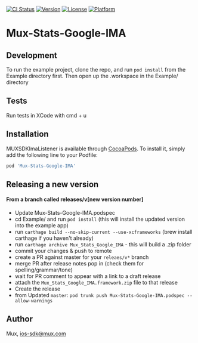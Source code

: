 [![CI Status](https://img.shields.io/travis/muxinc/mux-stats-google-ima.svg?style=flat)](https://github.com/muxinc/mux-stats-google-ima/actions/workflows/build-and-test/badge.svg)
[![Version](https://img.shields.io/cocoapods/v/Mux-Stats-Google-IMA.svg?style=flat)](https://cocoapods.org/pods/Mux-Stats-Google-IMA)
[![License](https://img.shields.io/cocoapods/l/Mux-Stats-Google-IMA.svg?style=flat)](https://cocoapods.org/pods/Mux-Stats-Google-IMA)
[![Platform](https://img.shields.io/cocoapods/p/Mux-Stats-Google-IMA.svg?style=flat)](https://cocoapods.org/pods/Mux-Stats-Google-IMA)

# Mux-Stats-Google-IMA

## Development

To run the example project, clone the repo, and run `pod install` from the Example directory first. Then open
up the .workspace in the Example/ directory

## Tests

Run tests in XCode with cmd + u


## Installation

MUXSDKImaListener is available through [CocoaPods](https://cocoapods.org). To install
it, simply add the following line to your Podfile:

```ruby
pod 'Mux-Stats-Google-IMA'
```

## Releasing a new version
#### From a branch called releases/v[new version number]

* Update Mux-Stats-Google-IMA.podspec
* cd Example/ and run `pod install` (this will install the updated version into the example app)
* run `carthage build --no-skip-current --use-xcframeworks` (brew install carthage if you haven't already)
* run `carthage archive Mux_Stats_Google_IMA` - this will build a .zip folder
* commit your changes & push to remote
* create a PR against master for your `releaes/v*` branch
* merge PR after release notes pop in (check them for spelling/grammar/tone)
* wait for PR comment to appear with a link to a draft release
* attach the `Mux_Stats_Google_IMA.framework.zip` file to that release
* Create the release
* from Updated `master`: `pod trunk push Mux-Stats-Google-IMA.podspec --allow-warnings`

## Author

Mux, ios-sdk@mux.com

